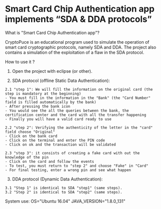 # Smart Card Chip Authentication app implements “SDA & DDA protocols”

What is "Smart Card Chip Authentication app"?

CryptoPuce is an educational program used to simulate the operation of smart card cryptographic protocols, namely SDA and DDA. The project also contains a simulation of the exploitation of a flaw in the SDA protocol.
 
  How to use it ?

   1. Open the project with eclipse (or other).
   
   2. SDA protocol (offline Static Data Authentication):
    
    2.1 "step 1": We will fill the information on the original card (the step is mandatory at the beginning) 
    - You must fill in the information in the "Bank" (the "Card Number" field is filled automatically by the bank) 
    - After pressing the bank icon 
    - You would see the all the queries between the bank, the certification center and the card with all the transfer happening
    - Finally you will have a valid card ready to use
     
    2.2 "step 2": Verifying the authenticity of the letter in the "card" field choose "Original" 
    - Click on the bank card 
    - Click on the terminal and enter the PIN code 
    - Click on ok and the transaction will be validated
     
    2.3 "step 3": it consists of creating a fake card with out the knowledge of the pin 
    - Click on the card and follow the events 
    - To test, you must return to "step 2" and choose "Fake" in "Card" 
    - For final testing, enter a wrong pin and see what happen
     
   3. DDA protocol (Dynamic Data Authentication):
    
    3.1 "Step 1" is identical to SDA "step1" (same steps).
    3.2 "Step 2" is identical to SDA "step2" (same steps).



System use:
OS="Ubuntu 16.04" JAVA_VERSION="1.8.0_131"
